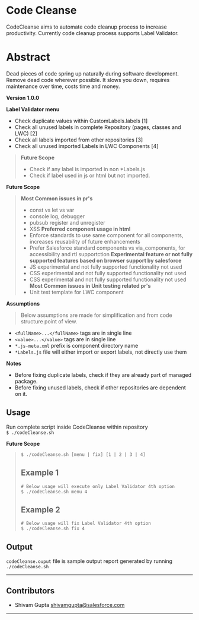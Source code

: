 # Code Cleanse
CodeCleanse aims to automate code cleanup process to increase productivity.
Currently code cleanup process supports Label Validator.

# Abstract
Dead pieces of code spring up naturally during software development. Remove dead code wherever possible. It slows you down, requires maintenance over time, costs time and money.

**Version 1.0.0**

**Label Validator menu**
- Check duplicate values within CustomLabels.labels [1]
- Check all unused labels in complete Repository (pages, classes and LWC) [2]
- Check all labels imported from other repositories [3]
- Check all unused imported Labels in LWC Components [4]
> **Future Scope**
> - Check if any label is imported in non *Labels.js
> - Check if label used in js or html but not imported.

**Future Scope**
> **Most Common issues in pr's**
> - const vs let vs var
> - console log, debugger
> - pubsub register and unregister
> - XSS
> **Preferred component usage in html**
> - Enforce standards to use same component for all components, increases reusability of future enhancements
> - Prefer Salesforce standard components vs via_components, for accessibility and rtl supportction
> **Experimental feature or not fully supported features based on browser support by salesforce**
> - JS experimental and not fully supported functionality not used
> - CSS experimental and not fully supported functionality not used
> - CSS experimental and not fully supported functionality not used
> **Most Common issues in Unit testing related pr's**
> - Unit test template for LWC component

**Assumptions**
> Below assumptions are made for simplification and from code structure point of view.

- `<fullName>...</fullName>` tags are in single line
- `<value>...</value>` tags are in single line
- `*.js-meta.xml` prefix is component directory name
- `*Labels.js` file will either import or export labels, not directly use them

**Notes**
- Before fixing duplicate labels, check if they are already part of managed package.
- Before fixing unused labels, check if other repositories are dependent on it.

## Usage
Run complete script inside CodeCleanse within repository \
`$ ./codeCleanse.sh`

**Future Scope**
> `$ ./codeCleanse.sh [menu | fix] [1 | 2 | 3 | 4]`
> 
> ## Example 1
> 
> ```#!/bin/sh
> # Below usage will execute only Label Validator 4th option
> $ ./codeCleanse.sh menu 4
> ```
> ## Example 2
> 
> ```#!/bin/sh
> # Below usage will fix Label Validator 4th option
> $ ./codeCleanse.sh fix 4
> ```

## Output

`codeCleanse.ouput` file is sample output report generated by running `./codeCleanse.sh` 

---

## Contributors

- Shivam Gupta <shivamgupta@salesforce.com>

---

